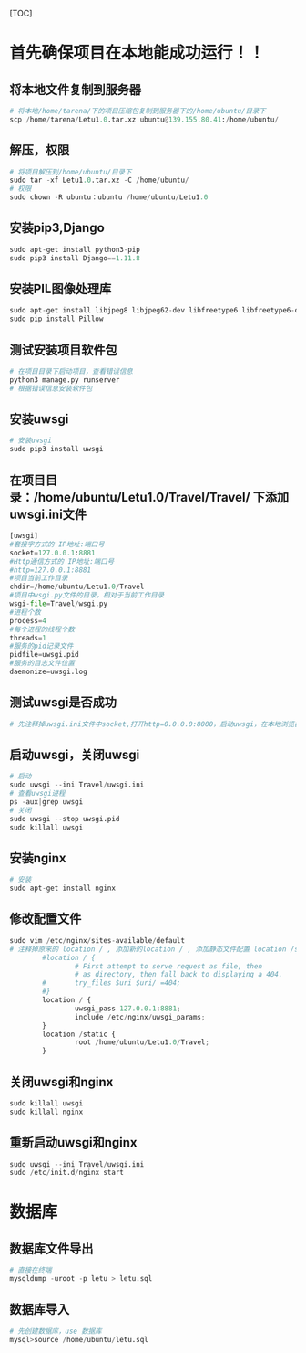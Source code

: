 [TOC]

# **首先确保项目在本地能成功运行！！**

## **将本地文件复制到服务器**

```python
# 将本地/home/tarena/下的项目压缩包复制到服务器下的/home/ubuntu/目录下
scp /home/tarena/Letu1.0.tar.xz ubuntu@139.155.80.41:/home/ubuntu/
```

## **解压，权限**

```python
# 将项目解压到/home/ubuntu/目录下
sudo tar -xf Letu1.0.tar.xz -C /home/ubuntu/
# 权限
sudo chown -R ubuntu：ubuntu /home/ubuntu/Letu1.0
```

## **安装pip3,Django**

```python
sudo apt-get install python3-pip
sudo pip3 install Django==1.11.8
```

## **安装PIL图像处理库**

```python
sudo apt-get install libjpeg8 libjpeg62-dev libfreetype6 libfreetype6-dev 
sudo pip install Pillow
```

## **测试安装项目软件包**

```python
# 在项目目录下启动项目，查看错误信息
python3 manage.py runserver
# 根据错误信息安装软件包
```

## **安装uwsgi**

```python
# 安装uwsgi
sudo pip3 install uwsgi
```

## **在项目目录：/home/ubuntu/Letu1.0/Travel/Travel/ 下添加uwsgi.ini文件** 

```python
[uwsgi]
#套接字方式的 IP地址:端口号
socket=127.0.0.1:8881
#Http通信方式的 IP地址:端口号
#http=127.0.0.1:8881
#项目当前工作目录
chdir=/home/ubuntu/Letu1.0/Travel
#项目中wsgi.py文件的目录，相对于当前工作目录
wsgi-file=Travel/wsgi.py
#进程个数
process=4
#每个进程的线程个数
threads=1
#服务的pid记录文件
pidfile=uwsgi.pid
#服务的目志文件位置
daemonize=uwsgi.log
```

## **测试uwsgi是否成功**

```python
# 先注释掉uwsgi.ini文件中socket,打开http=0.0.0.0:8000，启动uwsgi，在本地浏览器访问139.155.80.41:8881
```

## **启动uwsgi，关闭uwsgi**

```python
# 启动
sudo uwsgi --ini Travel/uwsgi.ini
# 查看uwsgi进程
ps -aux|grep uwsgi
# 关闭
sudo uwsgi --stop uwsgi.pid
sudo killall uwsgi
```

## **安装nginx**

```python
# 安装
sudo apt-get install nginx
```

## **修改配置文件**

```python
sudo vim /etc/nginx/sites-available/default
# 注释掉原来的 location / , 添加新的location / , 添加静态文件配置 location /static
		#location / {
                # First attempt to serve request as file, then
                # as directory, then fall back to displaying a 404.
        #       try_files $uri $uri/ =404;
        #}
        location / {
                uwsgi_pass 127.0.0.1:8881;
                include /etc/nginx/uwsgi_params;
        }
        location /static {
                root /home/ubuntu/Letu1.0/Travel;
        }

```

## **关闭uwsgi和nginx**

```python
sudo killall uwsgi
sudo killall nginx
```

## **重新启动uwsgi和nginx**

```python
sudo uwsgi --ini Travel/uwsgi.ini
sudo /etc/init.d/nginx start
```

# **数据库**

## **数据库文件导出**

```python
# 直接在终端
mysqldump -uroot -p letu > letu.sql
```

## **数据库导入**

```python
# 先创建数据库，use 数据库
mysql>source /home/ubuntu/letu.sql
```

